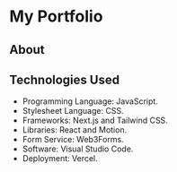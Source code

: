 # My Portfolio

## About

## Technologies Used

- Programming Language: JavaScript.
- Stylesheet Language: CSS.
- Frameworks: Next.js and Tailwind CSS.
- Libraries: React and Motion.
- Form Service: Web3Forms.
- Software: Visual Studio Code.
- Deployment: Vercel.
